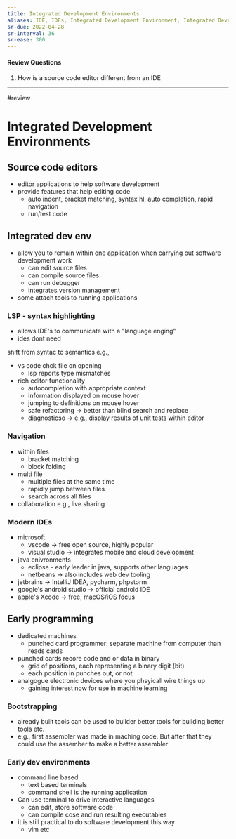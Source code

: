 ```yaml
---
title: Integrated Development Environments
aliases: IDE, IDEs, Integrated Development Environment, Integrated Development Environments
sr-due: 2022-04-28
sr-interval: 36
sr-ease: 300
---
```

#### Review Questions
1.  How is a source code editor different from an IDE


---
#review 
# Integrated Development Environments

## Source code editors
- editor applications to help software development
- provide features that help editing code
	- auto indent, bracket matching, syntax hl, auto completion, rapid navigation
	- run/test code

## Integrated dev env
- allow you to remain within one application when carrying out software development work
	- can edit source files
	- can compile source files
	- can run debugger
	- integrates version management
- some attach tools to running applications

### LSP - syntax highlighting
- allows IDE's to communicate with a "language enging"
- ides dont need 

shift from syntac to semantics
e.g.,
- vs code chck file on opening
	- lsp reports type mismatches
- rich editor functionality
	- autocompletion with appropriate context
	- information displayed on mouse hover
	- jumping to definitions on mouse hover
	- safe refactoring -> better than blind search and replace
	- diagnosticso -> e.g., display results of unit tests within editor

### Navigation
- within files
	- bracket matching
	- block folding
- multi file
	- multiple files at the same time
	- rapidly jump between files
	- search across all files
- collaboration e.g., live sharing 

### Modern IDEs
- microsoft
	- vscode -> free open source, highly popular
	- visual studio -> integrates mobile and cloud development
- java enivronments
	- eclipse - early leader in java, supports other languages
	- netbeans -> also includes web dev tooling
- jetbrains -> IntelliJ IDEA, pycharm, phpstorm
- google's android studio -> official android IDE
- apple's Xcode -> free, macOS/iOS focus

## Early programming
- dedicated machines
	- punched card programmer: separate machine from computer than reads cards
- punched cards recore code and or data in binary
	- grid of positions, each representing a binary digit (bit)
	- each position in punches out, or not
- analgogue electronic devices where you phsyicall wire things up
	- gaining interest now for use in machine learning

### Bootstrapping
- already built tools can be used to builder better tools for building better tools etc.
- e.g., first assembler was made in maching code. But after that they could use the assember to make a better assembler

### Early dev environments
- command line based
	- text based terminals
	- command shell is the running application
- Can use terminal to drive interactive languages
	- can edit, store software code
	- can compile cose and run resulting executables
- it is still practical to do software development this way
	- vim etc